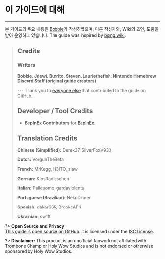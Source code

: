 # 이 가이드에 대해
---
본 가이드의 주요 내용은 [Bobbie](https://twitter.com/VRBobbie)가 작성하였으며, 다른 작성자와, Wiki의 조언, 도움을 받아 운영하고 있습니다. The guide was inspired by [bsmg.wiki](https://bsmg.wiki).

> ## Credits
> 
> ### Writers
> 
> **Bobbie, Jdewi, Burrito, Steven, Lauriethefish, Nintendo Homebrew Discord Staff (original guide creators)**
> 
> --- Thank you to [everyone else](https://github.com/tc-mods/TromboneChampModdingWiki/graphs/contributors) that contributed to the guide on GitHub.
>
> ## Developer / Tool Credits
> 
> - **BepInEx Contributors** for [BepInEx](https://github.com/BepInEx/BepInEx).
>
> ## Translation Credits
> 
> **Chinese (Simplified):** Derek37, SilverFoxV933
> 
> **Dutch:** VorgunTheBeta
> 
> **French:** MrKegg, H3ITO, slaw
> 
> **German:** KlosRadieschen
> 
> **Italian:** Palleuomo, gardaviolenta
> 
> **Portuguese (Brazilian):** NekoDinner
> 
> **Spanish:** dakar665, BrookeAFK
> 
> **Ukrainian:** sw1ft

?> **Open Source and Privacy**  
[This guide is open source on GitHub](https://github.com/tc-mods/TromboneChampModdingWiki). It is licensed under the [ISC License](https://github.com/tc-mods/TromboneChampModdingWiki/blob/master/LICENSE.md).

?> **Disclaimer:** This product is an unofficial fanwork not affiliated with Trombone Champ or Holy Wow Studios and is not endorsed or otherwise sponsored by Holy Wow Studios.